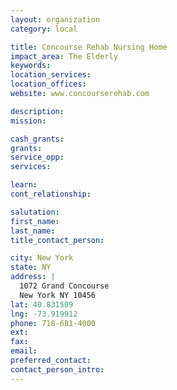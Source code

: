 ```yaml
---
layout: organization
category: local

title: Concourse Rehab Nursing Home
impact_area: The Elderly
keywords: 
location_services: 
location_offices: 
website: www.concourserehab.com

description: 
mission: 

cash_grants: 
grants: 
service_opp: 
services: 

learn: 
cont_relationship: 

salutation: 
first_name: 
last_name: 
title_contact_person: 

city: New York
state: NY
address: |
  1072 Grand Concourse  
  New York NY 10456
lat: 40.831509
lng: -73.919912
phone: 718-681-4000
ext: 
fax: 
email: 
preferred_contact: 
contact_person_intro: 
---
```


